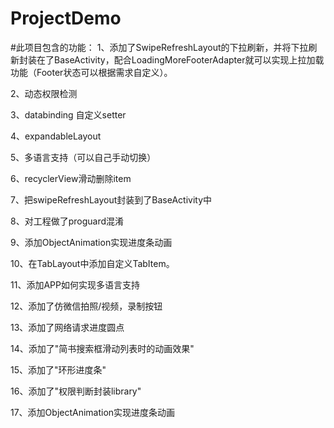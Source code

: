 # ProjectDemo
#此项目包含的功能：
1、添加了SwipeRefreshLayout的下拉刷新，并将下拉刷新封装在了BaseActivity，配合LoadingMoreFooterAdapter就可以实现上拉加载功能（Footer状态可以根据需求自定义）。

2、动态权限检测

3、databinding 自定义setter

4、expandableLayout

5、多语言支持（可以自己手动切换）

6、recyclerView滑动删除item

7、把swipeRefreshLayout封装到了BaseActivity中

8、对工程做了proguard混淆

9、添加ObjectAnimation实现进度条动画

10、在TabLayout中添加自定义TabItem。

11、添加APP如何实现多语言支持

12、添加了仿微信拍照/视频，录制按钮

13、添加了网络请求进度圆点

14、添加了"简书搜索框滑动列表时的动画效果"

15、添加了"环形进度条"

16、添加了"权限判断封装library"

17、添加ObjectAnimation实现进度条动画
